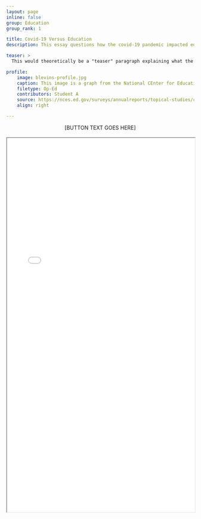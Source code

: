 ```yaml
---
layout: page
inline: false
group: Education
group_rank: 1

title: Covid-19 Versus Education
description: This essay questions how the covid-19 pandemic impacted education.

teaser: >
  This would theoretically be a "teaser" paragraph explaining what the student project is about.

profile:
    image: blevins-profile.jpg
    caption: This image is a graph from the National CEnter for Education Statistics. The descriptions reads: "Percentage of schools reporting moving some or all classes to online distance-learning formats, by school control: 2020." The chart shows 77% for "Public" and 73% for "Private."
    filetype: Op-Ed
    contributors: Student A
    source: https://nces.ed.gov/surveys/annualreports/topical-studies/covid/
    align: right

---
```


<link rel="stylesheet" href="https://cdn.jsdelivr.net/npm/@shoelace-style/shoelace@2.5.2/cdn/themes/light.css" />
<script type="module" src="https://cdn.jsdelivr.net/npm/@shoelace-style/shoelace@2.5.2/cdn/shoelace.js" ></script>

<div>
  <center>
  <sl-button-group label="Alignment">
  <sl-button href="LINK HERE">[BUTTON TEXT GOES HERE]</sl-button>
  </sl-button-group>
</center>
</div>

<br>

<iframe width="100%" height="1000" src="[SOURCE LINK GOES HERE]" allowfullscreen>iFrame HERE</iframe>
